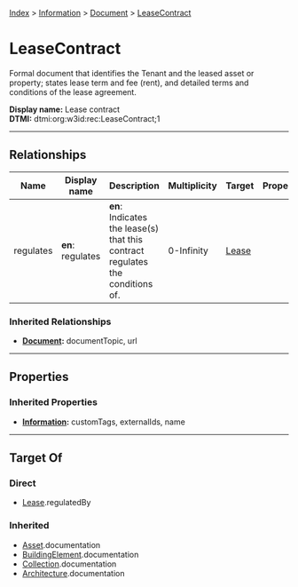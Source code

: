 [Index](../../Index.md) > [Information](../Information.md) > [Document](Document.md) > [LeaseContract](#)
# LeaseContract

Formal document that identifies the Tenant and the leased asset or property; states lease term and fee (rent), and detailed terms and conditions of the lease agreement.


**Display name:** Lease contract<br />
**DTMI:** dtmi:org:w3id:rec:LeaseContract;1

---

## Relationships
|Name|Display name|Description|Multiplicity|Target|Properties|Writable|
|-|-|-|-|-|-|-|
|regulates|**en**: regulates|**en**: Indicates the lease(s) that this contract regulates the conditions of.|0-Infinity|[Lease](../../Event/Lease.md)||True|
### Inherited Relationships
* **[Document](Document.md):** documentTopic, url

---

## Properties
### Inherited Properties
* **[Information](../Information.md):** customTags, externalIds, name

---

## Target Of
### Direct
* [Lease](../../Event/Lease.md).regulatedBy
### Inherited
* [Asset](../../Asset/Asset.md).documentation
* [BuildingElement](../../BuildingElement/BuildingElement.md).documentation
* [Collection](../../Collection/Collection.md).documentation
* [Architecture](../../Space/Architecture/Architecture.md).documentation
